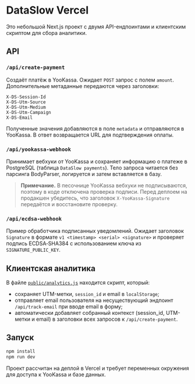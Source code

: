 # DataSlow Vercel

Это небольшой Next.js проект с двумя API-ендпоинтами и клиентским скриптом для сбора аналитики.

## API

### `/api/create-payment`
Создаёт платёж в YooKassa. Ожидает `POST` запрос с полем `amount`.
Дополнительные метаданные передаются через заголовки:

```
X-DS-Session-Id
X-DS-Utm-Source
X-DS-Utm-Medium
X-DS-Utm-Campaign
X-DS-Email
```

Полученные значения добавляются в поле `metadata` и отправляются в YooKassa.
В ответ возвращается URL для подтверждения оплаты.

### `/api/yookassa-webhook`
Принимает вебхуки от YooKassa и сохраняет информацию о платеже в PostgreSQL (таблица `DataSlow payments`). Тело запроса читается без парсинга BodyParser, логируется и затем вставляется в базу.

> **Примечание.** В песочнице YooKassa вебхуки не подписываются, поэтому в коде отключена проверка подписи. Перед деплоем на продакшен убедитесь, что заголовок `X‑YooKassa‑Signature` передаётся и восстановите проверку.

### `/api/ecdsa-webhook`
Пример обработчика подписанных уведомлений. Ожидает заголовок `Signature` в формате `v1 <timestamp> <serial> <signature>` и проверяет подпись ECDSA‑SHA384 с использованием ключа из `SIGNATURE_PUBLIC_KEY`.

## Клиентская аналитика

В файле [`public/analytics.js`](public/analytics.js) находится скрипт, который:
- сохраняет UTM-метки, `session_id` и email в `localStorage`;
- отправляет email пользователя на несуществующий эндпоинт `/api/track-email` при вводе email в форму;
- автоматически добавляет собранный контекст (session_id, UTM-метки и email) в заголовки всех запросов к `/api/create-payment`.

## Запуск

```bash
npm install
npm run dev
```

Проект рассчитан на деплой в Vercel и требует переменных окружения для доступа к YooKassa и базе данных.
